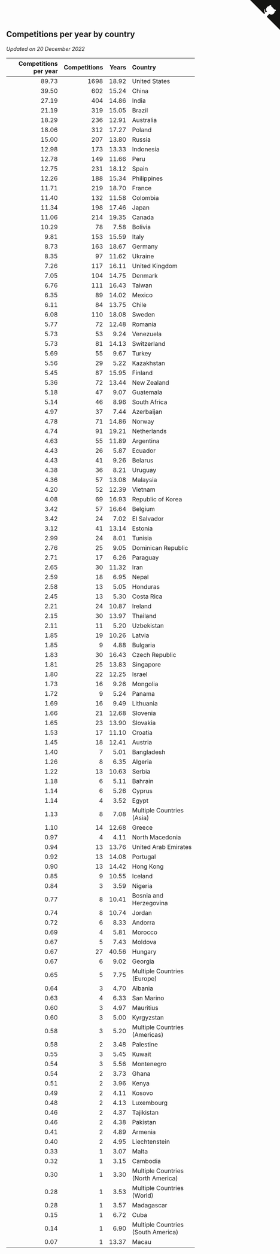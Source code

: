 ## Competitions per year by country

*Updated on 20 December 2022*

| Competitions per year | Competitions | Years | Country |
| ---: | ---: | ---: | :--- |
| 89.73 | 1698 | 18.92 | United States |
| 39.50 | 602 | 15.24 | China |
| 27.19 | 404 | 14.86 | India |
| 21.19 | 319 | 15.05 | Brazil |
| 18.29 | 236 | 12.91 | Australia |
| 18.06 | 312 | 17.27 | Poland |
| 15.00 | 207 | 13.80 | Russia |
| 12.98 | 173 | 13.33 | Indonesia |
| 12.78 | 149 | 11.66 | Peru |
| 12.75 | 231 | 18.12 | Spain |
| 12.26 | 188 | 15.34 | Philippines |
| 11.71 | 219 | 18.70 | France |
| 11.40 | 132 | 11.58 | Colombia |
| 11.34 | 198 | 17.46 | Japan |
| 11.06 | 214 | 19.35 | Canada |
| 10.29 | 78 | 7.58 | Bolivia |
| 9.81 | 153 | 15.59 | Italy |
| 8.73 | 163 | 18.67 | Germany |
| 8.35 | 97 | 11.62 | Ukraine |
| 7.26 | 117 | 16.11 | United Kingdom |
| 7.05 | 104 | 14.75 | Denmark |
| 6.76 | 111 | 16.43 | Taiwan |
| 6.35 | 89 | 14.02 | Mexico |
| 6.11 | 84 | 13.75 | Chile |
| 6.08 | 110 | 18.08 | Sweden |
| 5.77 | 72 | 12.48 | Romania |
| 5.73 | 53 | 9.24 | Venezuela |
| 5.73 | 81 | 14.13 | Switzerland |
| 5.69 | 55 | 9.67 | Turkey |
| 5.56 | 29 | 5.22 | Kazakhstan |
| 5.45 | 87 | 15.95 | Finland |
| 5.36 | 72 | 13.44 | New Zealand |
| 5.18 | 47 | 9.07 | Guatemala |
| 5.14 | 46 | 8.96 | South Africa |
| 4.97 | 37 | 7.44 | Azerbaijan |
| 4.78 | 71 | 14.86 | Norway |
| 4.74 | 91 | 19.21 | Netherlands |
| 4.63 | 55 | 11.89 | Argentina |
| 4.43 | 26 | 5.87 | Ecuador |
| 4.43 | 41 | 9.26 | Belarus |
| 4.38 | 36 | 8.21 | Uruguay |
| 4.36 | 57 | 13.08 | Malaysia |
| 4.20 | 52 | 12.39 | Vietnam |
| 4.08 | 69 | 16.93 | Republic of Korea |
| 3.42 | 57 | 16.64 | Belgium |
| 3.42 | 24 | 7.02 | El Salvador |
| 3.12 | 41 | 13.14 | Estonia |
| 2.99 | 24 | 8.01 | Tunisia |
| 2.76 | 25 | 9.05 | Dominican Republic |
| 2.71 | 17 | 6.26 | Paraguay |
| 2.65 | 30 | 11.32 | Iran |
| 2.59 | 18 | 6.95 | Nepal |
| 2.58 | 13 | 5.05 | Honduras |
| 2.45 | 13 | 5.30 | Costa Rica |
| 2.21 | 24 | 10.87 | Ireland |
| 2.15 | 30 | 13.97 | Thailand |
| 2.11 | 11 | 5.20 | Uzbekistan |
| 1.85 | 19 | 10.26 | Latvia |
| 1.85 | 9 | 4.88 | Bulgaria |
| 1.83 | 30 | 16.43 | Czech Republic |
| 1.81 | 25 | 13.83 | Singapore |
| 1.80 | 22 | 12.25 | Israel |
| 1.73 | 16 | 9.26 | Mongolia |
| 1.72 | 9 | 5.24 | Panama |
| 1.69 | 16 | 9.49 | Lithuania |
| 1.66 | 21 | 12.68 | Slovenia |
| 1.65 | 23 | 13.90 | Slovakia |
| 1.53 | 17 | 11.10 | Croatia |
| 1.45 | 18 | 12.41 | Austria |
| 1.40 | 7 | 5.01 | Bangladesh |
| 1.26 | 8 | 6.35 | Algeria |
| 1.22 | 13 | 10.63 | Serbia |
| 1.18 | 6 | 5.11 | Bahrain |
| 1.14 | 6 | 5.26 | Cyprus |
| 1.14 | 4 | 3.52 | Egypt |
| 1.13 | 8 | 7.08 | Multiple Countries (Asia) |
| 1.10 | 14 | 12.68 | Greece |
| 0.97 | 4 | 4.11 | North Macedonia |
| 0.94 | 13 | 13.76 | United Arab Emirates |
| 0.92 | 13 | 14.08 | Portugal |
| 0.90 | 13 | 14.42 | Hong Kong |
| 0.85 | 9 | 10.55 | Iceland |
| 0.84 | 3 | 3.59 | Nigeria |
| 0.77 | 8 | 10.41 | Bosnia and Herzegovina |
| 0.74 | 8 | 10.74 | Jordan |
| 0.72 | 6 | 8.33 | Andorra |
| 0.69 | 4 | 5.81 | Morocco |
| 0.67 | 5 | 7.43 | Moldova |
| 0.67 | 27 | 40.56 | Hungary |
| 0.67 | 6 | 9.02 | Georgia |
| 0.65 | 5 | 7.75 | Multiple Countries (Europe) |
| 0.64 | 3 | 4.70 | Albania |
| 0.63 | 4 | 6.33 | San Marino |
| 0.60 | 3 | 4.97 | Mauritius |
| 0.60 | 3 | 5.00 | Kyrgyzstan |
| 0.58 | 3 | 5.20 | Multiple Countries (Americas) |
| 0.58 | 2 | 3.48 | Palestine |
| 0.55 | 3 | 5.45 | Kuwait |
| 0.54 | 3 | 5.56 | Montenegro |
| 0.54 | 2 | 3.73 | Ghana |
| 0.51 | 2 | 3.96 | Kenya |
| 0.49 | 2 | 4.11 | Kosovo |
| 0.48 | 2 | 4.13 | Luxembourg |
| 0.46 | 2 | 4.37 | Tajikistan |
| 0.46 | 2 | 4.38 | Pakistan |
| 0.41 | 2 | 4.89 | Armenia |
| 0.40 | 2 | 4.95 | Liechtenstein |
| 0.33 | 1 | 3.07 | Malta |
| 0.32 | 1 | 3.15 | Cambodia |
| 0.30 | 1 | 3.30 | Multiple Countries (North America) |
| 0.28 | 1 | 3.53 | Multiple Countries (World) |
| 0.28 | 1 | 3.57 | Madagascar |
| 0.15 | 1 | 6.72 | Cuba |
| 0.14 | 1 | 6.90 | Multiple Countries (South America) |
| 0.07 | 1 | 13.37 | Macau |


<a href="https://github.com/JustinTimeCuber/wca_statistics" class="github-corner" aria-label="View source on Github"><svg width="80" height="80" viewBox="0 0 250 250" style="fill:#151513; color:#fff; position: absolute; top: 0; border: 0; right: 0;" aria-hidden="true"><path d="M0,0 L115,115 L130,115 L142,142 L250,250 L250,0 Z"></path><path d="M128.3,109.0 C113.8,99.7 119.0,89.6 119.0,89.6 C122.0,82.7 120.5,78.6 120.5,78.6 C119.2,72.0 123.4,76.3 123.4,76.3 C127.3,80.9 125.5,87.3 125.5,87.3 C122.9,97.6 130.6,101.9 134.4,103.2" fill="currentColor" style="transform-origin: 130px 106px;" class="octo-arm"></path><path d="M115.0,115.0 C114.9,115.1 118.7,116.5 119.8,115.4 L133.7,101.6 C136.9,99.2 139.9,98.4 142.2,98.6 C133.8,88.0 127.5,74.4 143.8,58.0 C148.5,53.4 154.0,51.2 159.7,51.0 C160.3,49.4 163.2,43.6 171.4,40.1 C171.4,40.1 176.1,42.5 178.8,56.2 C183.1,58.6 187.2,61.8 190.9,65.4 C194.5,69.0 197.7,73.2 200.1,77.6 C213.8,80.2 216.3,84.9 216.3,84.9 C212.7,93.1 206.9,96.0 205.4,96.6 C205.1,102.4 203.0,107.8 198.3,112.5 C181.9,128.9 168.3,122.5 157.7,114.1 C157.9,116.9 156.7,120.9 152.7,124.9 L141.0,136.5 C139.8,137.7 141.6,141.9 141.8,141.8 Z" fill="currentColor" class="octo-body"></path></svg></a><style>.github-corner:hover .octo-arm{animation:octocat-wave 560ms ease-in-out}@keyframes octocat-wave{0%,100%{transform:rotate(0)}20%,60%{transform:rotate(-25deg)}40%,80%{transform:rotate(10deg)}}@media (max-width:500px){.github-corner:hover .octo-arm{animation:none}.github-corner .octo-arm{animation:octocat-wave 560ms ease-in-out}}</style>
